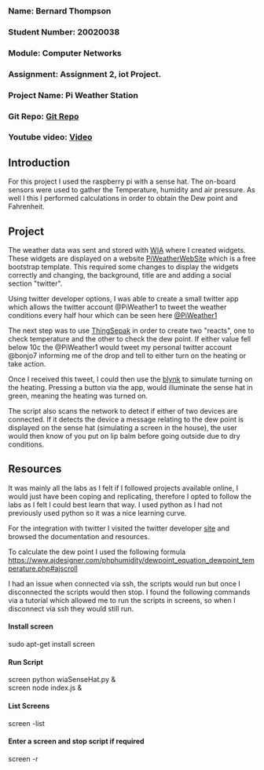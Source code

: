 ### Name: Bernard Thompson
### Student Number: 20020038
### Module: Computer Networks
### Assignment: Assignment 2, iot Project.
### Project Name: Pi Weather Station
### Git Repo: [Git Repo](https://github.com/bonjo7/pi_weather_app)
### Youtube video: [Video](https://www.youtube.com/watch?v=-ApTRzOWjRs)

## Introduction
For this project I used the raspberry pi with a sense hat. The on-board sensors were used to gather the
Temperature, humidity and air pressure. As well I this I performed calculations in order to obtain the
Dew point and Fahrenheit.

## Project
The weather data was sent and stored with [WIA](https://www.wia.io/) where I created widgets. These widgets
are displayed on a website [PiWeatherWebSite](http://bthompson.ie/piWeather/index.html) which is a free bootstrap template. This required
some changes to display the widgets correctly and changing, the background, title are and adding a social section "twitter".

Using twitter developer options, I was able to create a small twitter app which allows the twitter account @PiWeather1 to tweet
the weather conditions every half hour which can be seen here [@PiWeather1](https://twitter.com/PiWeather1?lang=en)

The next step was to use [ThingSepak](https://thingspeak.com/) in order to create two "reacts", one to check temperature and the other
to check the dew point. If either value fell below 10c the @PiWeather1 would tweet my personal twitter account @bonjo7 informing
me of the drop and tell to either turn on the heating or take action.

Once I received this tweet, I could then use the [blynk](https://www.blynk.cc/) to simulate turning on the heating. Pressing
a button via the app, would illuminate the sense hat in green, meaning the heating was turned on.

The script also scans the network to detect if either of two devices are connected. If it detects the device a message relating
to the dew point is displayed on the sense hat (simulating a screen in the house), the user would then know of you put on lip balm
before going outside due to dry conditions.

## Resources
It was mainly all the labs as I felt if I followed projects available online, I would just have been coping and replicating, therefore
I opted to follow the labs as I felt I could best learn that way. I used python as I had not previously used python so it was a nice learning
curve.

For the integration with twitter I visited the twitter developer [site](https://developer.twitter.com/content/developer-twitter/en.html) and browsed
the documentation and resources.

To calculate the dew point I used the following formula https://www.ajdesigner.com/phphumidity/dewpoint_equation_dewpoint_temperature.php#ajscroll

I had an issue when connected via ssh, the scripts would run but once I disconnected the scripts would then stop. I found the following commands via 
a tutorial which allowed me to run the scripts in screens, so when I disconnect via ssh they would still run.

#### Install screen
sudo apt-get install screen
#### Run Script
screen python wiaSenseHat.py & </br>
screen node index.js &
#### List Screens
screen -list
#### Enter a screen and stop script if required
screen -r <screen id>
